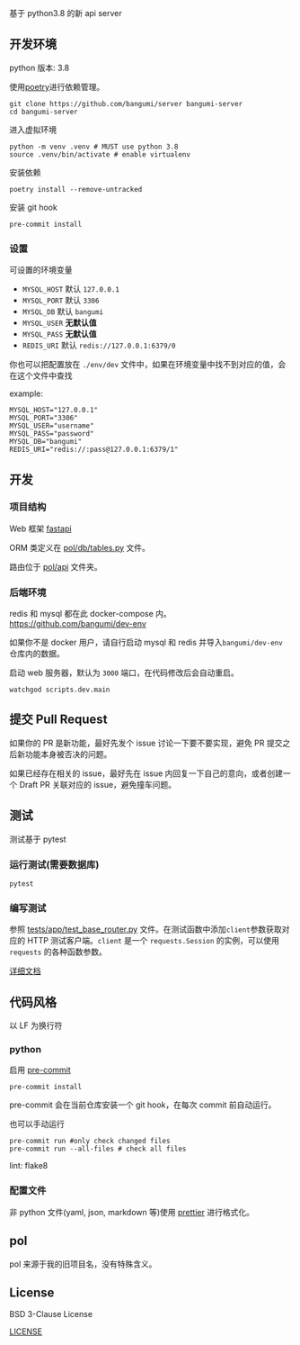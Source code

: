 基于 python3.8 的新 api server

## 开发环境

python 版本: 3.8

使用[poetry](https://github.com/python-poetry/poetry)进行依赖管理。

```shell
git clone https://github.com/bangumi/server bangumi-server
cd bangumi-server
```

进入虚拟环境

```shell
python -m venv .venv # MUST use python 3.8
source .venv/bin/activate # enable virtualenv
```

安装依赖

```shell
poetry install --remove-untracked
```

安装 git hook

```shell
pre-commit install
```

### 设置

可设置的环境变量

- `MYSQL_HOST` 默认 `127.0.0.1`
- `MYSQL_PORT` 默认 `3306`
- `MYSQL_DB` 默认 `bangumi`
- `MYSQL_USER` **无默认值**
- `MYSQL_PASS` **无默认值**
- `REDIS_URI` 默认 `redis://127.0.0.1:6379/0`

你也可以把配置放在 `./env/dev` 文件中，如果在环境变量中找不到对应的值，会在这个文件中查找

example:

```text
MYSQL_HOST="127.0.0.1"
MYSQL_PORT="3306"
MYSQL_USER="username"
MYSQL_PASS="password"
MYSQL_DB="bangumi"
REDIS_URI="redis://:pass@127.0.0.1:6379/1"
```

## 开发

### 项目结构

Web 框架 [fastapi](https://github.com/tiangolo/fastapi)

ORM 类定义在 [pol/db/tables.py](./pol/db/tables.py) 文件。

路由位于 [pol/api](./pol/api) 文件夹。

### 后端环境

redis 和 mysql 都在此 docker-compose 内。 https://github.com/bangumi/dev-env

如果你不是 docker 用户，请自行启动 mysql 和 redis 并导入`bangumi/dev-env` 仓库内的数据。

启动 web 服务器，默认为 `3000` 端口，在代码修改后会自动重启。

```shell
watchgod scripts.dev.main
```

## 提交 Pull Request

如果你的 PR 是新功能，最好先发个 issue 讨论一下要不要实现，避免 PR 提交之后新功能本身被否决的问题。

如果已经存在相关的 issue，最好先在 issue 内回复一下自己的意向，或者创建一个 Draft PR 关联对应的 issue，避免撞车问题。

## 测试

测试基于 pytest

### 运行测试(需要数据库)

```shell
pytest
```

### 编写测试

参照 [tests/app/test_base_router.py](./tests/app/test_base_router.py) 文件。在测试函数中添加`client`参数获取对应的 HTTP 测试客户端。`client` 是一个 `requests.Session` 的实例，可以使用 `requests` 的各种函数参数。

[详细文档](https://www.starlette.io/testclient/)

## 代码风格

以 LF 为换行符

### python

启用 [pre-commit](https://github.com/pre-commit/pre-commit)

```shell
pre-commit install
```

pre-commit 会在当前仓库安装一个 git hook，在每次 commit 前自动运行。

也可以手动运行

```shell
pre-commit run #only check changed files
pre-commit run --all-files # check all files
```

lint: flake8

### 配置文件

非 python 文件(yaml, json, markdown 等)使用 [prettier](https://prettier.io/) 进行格式化。

## pol

pol 来源于我的旧项目名，没有特殊含义。

## License

BSD 3-Clause License

[LICENSE](https://github.com/bangumi/server/blob/master/LICENSE.md)
